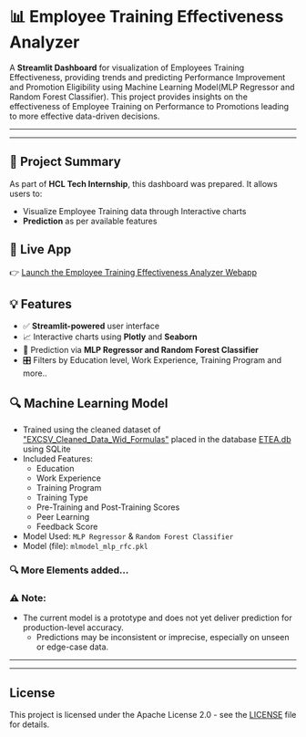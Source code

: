 # 📊 Employee Training Effectiveness Analyzer

A **Streamlit Dashboard** for visualization of Employees Training Effectiveness, providing trends and predicting Performance Improvement and Promotion Eligibility using Machine Learning Model(MLP Regressor and Random Forest Classifier). 
This project provides insights on the effectiveness of Employee Training on Performance to Promotions leading to more effective data-driven decisions.

---
---

## 📌 Project Summary

As  part of **HCL Tech Internship**, this dashboard was prepared. It allows users to:

- Visualize Employee Training data through Interactive charts
- **Prediction** as per available features


## 🚀 Live App

👉 [Launch the Employee Training Effectiveness Analyzer Webapp](https://employetea.streamlit.app/)


## 💡 Features

- ✅ **Streamlit-powered** user interface
- 📈 Interactive charts using **Plotly** and **Seaborn**
- 🤖 Prediction via **MLP Regressor and Random Forest Classifier**
- 🎛️ Filters by Education level, Work Experience, Training Program and more..


## 🔍 Machine Learning Model

- Trained using the cleaned dataset of ["EXCSV_Cleaned_Data_Wid_Formulas"](https://github.com/Sumi101/A.Employee_TEA/blob/main/EXCSV_Cleaned_Data_Wid_Formulas.csv) placed in the database [ETEA.db](https://github.com/Sumi101/A.Employee_TEA/blob/main/ETEA.db) using SQLite
- Included Features:
  - Education
  - Work Experience
  - Training Program
  - Training Type
  - Pre-Training and Post-Training Scores
  - Peer Learning
  - Feedback Score
- Model Used: `MLP Regressor` & `Random Forest Classifier`
- Model (file): `mlmodel_mlp_rfc.pkl`

### 🔍 More Elements added...
### ⚠️ Note: 
- The current model is a prototype and does not yet deliver prediction for production-level accuracy.
  - Predictions may be inconsistent or imprecise, especially on unseen or edge-case data.
---
---
## License

This project is licensed under the Apache License 2.0 - see the [LICENSE](LICENSE) file for details.
